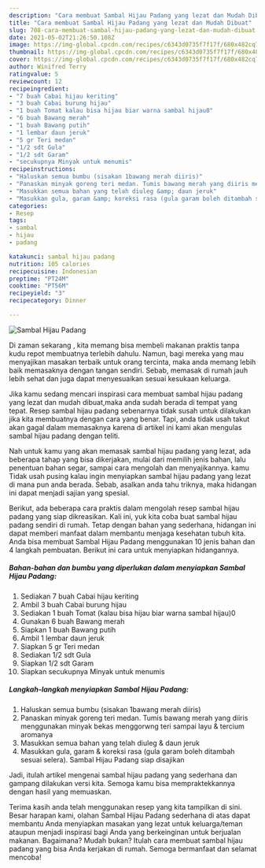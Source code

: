 ```yaml
---
description: "Cara membuat Sambal Hijau Padang yang lezat dan Mudah Dibuat"
title: "Cara membuat Sambal Hijau Padang yang lezat dan Mudah Dibuat"
slug: 708-cara-membuat-sambal-hijau-padang-yang-lezat-dan-mudah-dibuat
date: 2021-05-02T21:26:50.108Z
image: https://img-global.cpcdn.com/recipes/c6343d0735f7f17f/680x482cq70/sambal-hijau-padang-foto-resep-utama.jpg
thumbnail: https://img-global.cpcdn.com/recipes/c6343d0735f7f17f/680x482cq70/sambal-hijau-padang-foto-resep-utama.jpg
cover: https://img-global.cpcdn.com/recipes/c6343d0735f7f17f/680x482cq70/sambal-hijau-padang-foto-resep-utama.jpg
author: Winifred Terry
ratingvalue: 5
reviewcount: 12
recipeingredient:
- "7 buah Cabai hijau keriting"
- "3 buah Cabai burung hijau"
- "1 buah Tomat kalau bisa hijau biar warna sambal hijau0"
- "6 buah Bawang merah"
- "1 buah Bawang putih"
- "1 lembar daun jeruk"
- "5 gr Teri medan"
- "1/2 sdt Gula"
- "1/2 sdt Garam"
- "secukupnya Minyak untuk menumis"
recipeinstructions:
- "Haluskan semua bumbu (sisakan 1bawang merah diiris)"
- "Panaskan minyak goreng teri medan. Tumis bawang merah yang diiris menggunakan minyak bekas menggorwng teri sampai layu &amp; tercium aromanya"
- "Masukkan semua bahan yang telah diuleg &amp; daun jeruk"
- "Masukkan gula, garam &amp; koreksi rasa (gula garam boleh ditambah sesuai selera). Sambal Hijau Padang siap disajikan"
categories:
- Resep
tags:
- sambal
- hijau
- padang

katakunci: sambal hijau padang 
nutrition: 105 calories
recipecuisine: Indonesian
preptime: "PT24M"
cooktime: "PT56M"
recipeyield: "3"
recipecategory: Dinner

---
```



![Sambal Hijau Padang](https://img-global.cpcdn.com/recipes/c6343d0735f7f17f/680x482cq70/sambal-hijau-padang-foto-resep-utama.jpg)

Di zaman  sekarang , kita memang bisa membeli makanan praktis tanpa kudu repot membuatnya terlebih dahulu. Namun, bagi mereka yang mau menyajikan masakan terbaik untuk orang tercinta, maka anda memang lebih baik memasaknya dengan tangan sendiri. Sebab, memasak di rumah jauh lebih sehat dan juga dapat menyesuaikan sesuai kesukaan keluarga.

Jika kamu sedang mencari inspirasi cara membuat sambal hijau padang yang lezat dan mudah dibuat,maka anda sudah berada di tempat yang tepat. Resep sambal hijau padang  sebenarnya tidak susah untuk dilakukan jika kita membuatnya dengan cara yang benar. Tapi, anda tidak usah takut akan gagal dalam memasaknya 
karena di artikel ini kami akan mengulas sambal hijau padang dengan teliti.  



Nah untuk kamu yang akan memasak sambal hijau padang yang lezat, ada beberapa tahap yang bisa dikerjakan, mulai dari memilih jenis bahan, lalu penentuan bahan segar, sampai cara mengolah dan menyajikannya. kamu Tidak usah pusing kalau ingin menyiapkan sambal hijau padang yang lezat di mana pun anda berada. Sebab, asalkan anda  tahu triknya, maka hidangan ini dapat menjadi sajian yang spesial.

Berikut, ada beberapa cara praktis  dalam mengolah resep sambal hijau padang yang siap dikreasikan. Kali ini, yuk kita coba buat sambal hijau padang sendiri di rumah. Tetap dengan bahan yang sederhana, hidangan ini dapat memberi manfaat dalam membantu menjaga kesehatan tubuh kita. Anda bisa membuat Sambal Hijau Padang menggunakan 10 jenis bahan dan 4 langkah pembuatan. Berikut ini cara untuk menyiapkan hidangannya.

<!--inarticleads1-->

##### Bahan-bahan dan bumbu yang diperlukan dalam menyiapkan Sambal Hijau Padang:

1. Sediakan 7 buah Cabai hijau keriting
1. Ambil 3 buah Cabai burung hijau
1. Sediakan 1 buah Tomat (kalau bisa hijau biar warna sambal hijau)0
1. Gunakan 6 buah Bawang merah
1. Siapkan 1 buah Bawang putih
1. Ambil 1 lembar daun jeruk
1. Siapkan 5 gr Teri medan
1. Sediakan 1/2 sdt Gula
1. Siapkan 1/2 sdt Garam
1. Siapkan secukupnya Minyak untuk menumis




<!--inarticleads2-->

##### Langkah-langkah menyiapkan Sambal Hijau Padang:

1. Haluskan semua bumbu (sisakan 1bawang merah diiris)
1. Panaskan minyak goreng teri medan. Tumis bawang merah yang diiris menggunakan minyak bekas menggorwng teri sampai layu &amp; tercium aromanya
1. Masukkan semua bahan yang telah diuleg &amp; daun jeruk
1. Masukkan gula, garam &amp; koreksi rasa (gula garam boleh ditambah sesuai selera). Sambal Hijau Padang siap disajikan




Jadi, itulah artikel mengenai  sambal hijau padang  yang sederhana dan gampang dilakukan versi kita. Semoga kamu bisa mempraktekkannya dengan hasil yang memuaskan. 

Terima kasih anda telah menggunakan resep yang kita tampilkan di sini. Besar harapan kami, olahan  Sambal Hijau Padang sederhana di atas dapat membantu Anda menyiapkan masakan yang lezat untuk keluarga/teman ataupun menjadi inspirasi bagi Anda yang berkeinginan untuk berjualan makanan. Bagaimana? Mudah bukan? Itulah cara membuat sambal hijau padang yang bisa Anda kerjakan di rumah. Semoga bermanfaat dan selamat mencoba!

